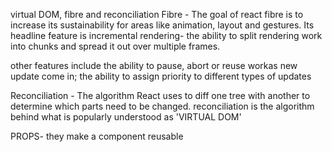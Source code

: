 virtual DOM, fibre and reconciliation
Fibre -  The goal of react fibre is to increase its sustainability for areas like animation, layout and gestures. Its headline feature is incremental rendering- the ability to split rendering work into chunks and spread it out over multiple frames.

other features include the ability to pause, abort or reuse workas new update come in; the ability to assign priority to different types of updates

Reconciliation - The algorithm React uses to diff one tree with another to determine which parts need to be changed.
reconciliation is the algorithm behind what is popularly understood as 'VIRTUAL DOM'

PROPS- they make a component reusable